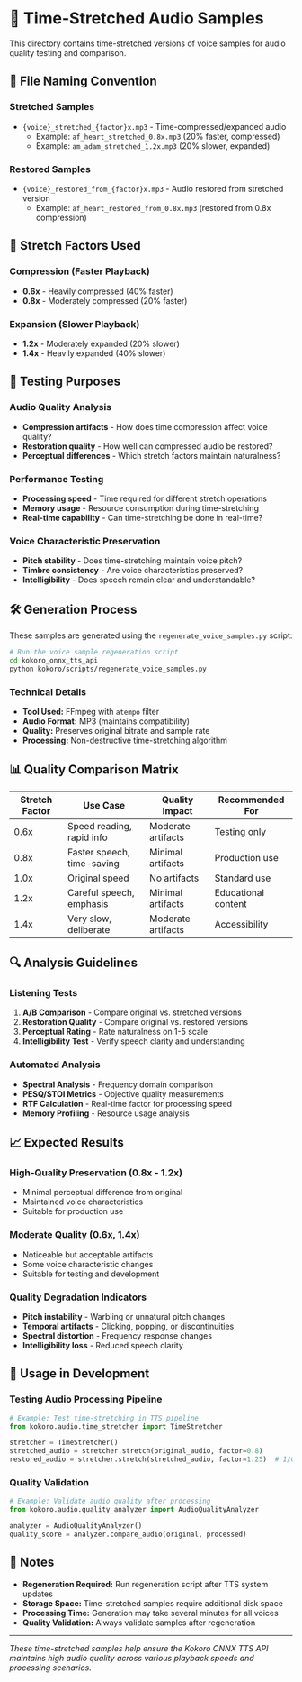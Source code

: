 # 🎵 Time-Stretched Audio Samples

This directory contains time-stretched versions of voice samples for audio quality testing and comparison.

## 📁 File Naming Convention

### Stretched Samples
- `{voice}_stretched_{factor}x.mp3` - Time-compressed/expanded audio
  - Example: `af_heart_stretched_0.8x.mp3` (20% faster, compressed)
  - Example: `am_adam_stretched_1.2x.mp3` (20% slower, expanded)

### Restored Samples  
- `{voice}_restored_from_{factor}x.mp3` - Audio restored from stretched version
  - Example: `af_heart_restored_from_0.8x.mp3` (restored from 0.8x compression)

## 🔬 Stretch Factors Used

### Compression (Faster Playback)
- **0.6x** - Heavily compressed (40% faster)
- **0.8x** - Moderately compressed (20% faster)

### Expansion (Slower Playback)
- **1.2x** - Moderately expanded (20% slower)
- **1.4x** - Heavily expanded (40% slower)

## 🎯 Testing Purposes

### Audio Quality Analysis
- **Compression artifacts** - How does time compression affect voice quality?
- **Restoration quality** - How well can compressed audio be restored?
- **Perceptual differences** - Which stretch factors maintain naturalness?

### Performance Testing
- **Processing speed** - Time required for different stretch operations
- **Memory usage** - Resource consumption during time-stretching
- **Real-time capability** - Can time-stretching be done in real-time?

### Voice Characteristic Preservation
- **Pitch stability** - Does time-stretching maintain voice pitch?
- **Timbre consistency** - Are voice characteristics preserved?
- **Intelligibility** - Does speech remain clear and understandable?

## 🛠️ Generation Process

These samples are generated using the `regenerate_voice_samples.py` script:

```bash
# Run the voice sample regeneration script
cd kokoro_onnx_tts_api
python kokoro/scripts/regenerate_voice_samples.py
```

### Technical Details
- **Tool Used:** FFmpeg with `atempo` filter
- **Audio Format:** MP3 (maintains compatibility)
- **Quality:** Preserves original bitrate and sample rate
- **Processing:** Non-destructive time-stretching algorithm

## 📊 Quality Comparison Matrix

| Stretch Factor | Use Case | Quality Impact | Recommended For |
|----------------|----------|----------------|-----------------|
| 0.6x | Speed reading, rapid info | Moderate artifacts | Testing only |
| 0.8x | Faster speech, time-saving | Minimal artifacts | Production use |
| 1.0x | Original speed | No artifacts | Standard use |
| 1.2x | Careful speech, emphasis | Minimal artifacts | Educational content |
| 1.4x | Very slow, deliberate | Moderate artifacts | Accessibility |

## 🔍 Analysis Guidelines

### Listening Tests
1. **A/B Comparison** - Compare original vs. stretched versions
2. **Restoration Quality** - Compare original vs. restored versions
3. **Perceptual Rating** - Rate naturalness on 1-5 scale
4. **Intelligibility Test** - Verify speech clarity and understanding

### Automated Analysis
- **Spectral Analysis** - Frequency domain comparison
- **PESQ/STOI Metrics** - Objective quality measurements
- **RTF Calculation** - Real-time factor for processing speed
- **Memory Profiling** - Resource usage analysis

## 📈 Expected Results

### High-Quality Preservation (0.8x - 1.2x)
- Minimal perceptual difference from original
- Maintained voice characteristics
- Suitable for production use

### Moderate Quality (0.6x, 1.4x)
- Noticeable but acceptable artifacts
- Some voice characteristic changes
- Suitable for testing and development

### Quality Degradation Indicators
- **Pitch instability** - Warbling or unnatural pitch changes
- **Temporal artifacts** - Clicking, popping, or discontinuities
- **Spectral distortion** - Frequency response changes
- **Intelligibility loss** - Reduced speech clarity

## 🚀 Usage in Development

### Testing Audio Processing Pipeline
```python
# Example: Test time-stretching in TTS pipeline
from kokoro.audio.time_stretcher import TimeStretcher

stretcher = TimeStretcher()
stretched_audio = stretcher.stretch(original_audio, factor=0.8)
restored_audio = stretcher.stretch(stretched_audio, factor=1.25)  # 1/0.8
```

### Quality Validation
```python
# Example: Validate audio quality after processing
from kokoro.audio.quality_analyzer import AudioQualityAnalyzer

analyzer = AudioQualityAnalyzer()
quality_score = analyzer.compare_audio(original, processed)
```

## 📝 Notes

- **Regeneration Required:** Run regeneration script after TTS system updates
- **Storage Space:** Time-stretched samples require additional disk space
- **Processing Time:** Generation may take several minutes for all voices
- **Quality Validation:** Always validate samples after regeneration

---

*These time-stretched samples help ensure the Kokoro ONNX TTS API maintains high audio quality across various playback speeds and processing scenarios.*

